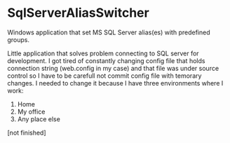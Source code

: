 # SqlServerAliasSwitcher
Windows application that set MS SQL Server alias(es) with predefined groups.

Little application that solves problem connecting to SQL server for development. I got tired of constantly changing config
file that holds connection string (web.config in my case) and that file was under source control so I have to be carefull not
commit config file with temorary changes. I needed to change it because I have three environments where I work:
1. Home
2. My office
3. Any place else

[not finished]
